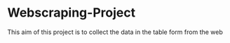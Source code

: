 # Webscraping-Project
This aim of this project is to collect the data in the table form from the web
